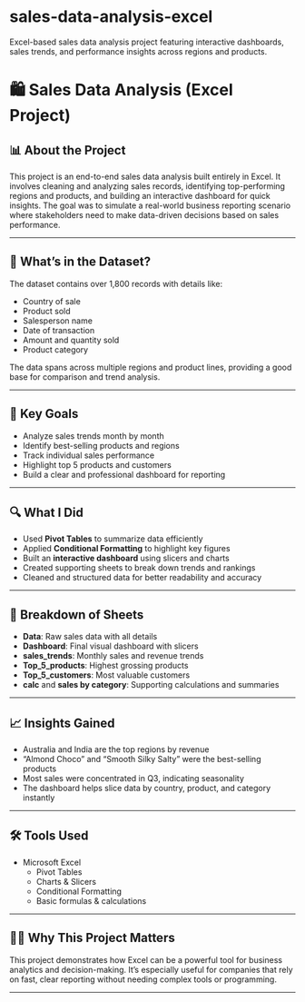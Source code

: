 # sales-data-analysis-excel
Excel-based sales data analysis project featuring interactive dashboards, sales trends, and performance insights across regions and products.


# 🛍️ Sales Data Analysis (Excel Project)

## 📊 About the Project

This project is an end-to-end sales data analysis built entirely in Excel. It involves cleaning and analyzing sales records, identifying top-performing regions and products, and building an interactive dashboard for quick insights. The goal was to simulate a real-world business reporting scenario where stakeholders need to make data-driven decisions based on sales performance.

---

## 📁 What’s in the Dataset?

The dataset contains over 1,800 records with details like:
- Country of sale
- Product sold
- Salesperson name
- Date of transaction
- Amount and quantity sold
- Product category

The data spans across multiple regions and product lines, providing a good base for comparison and trend analysis.

---

## 🎯 Key Goals

- Analyze sales trends month by month
- Identify best-selling products and regions
- Track individual sales performance
- Highlight top 5 products and customers
- Build a clear and professional dashboard for reporting

---

## 🔍 What I Did

- Used **Pivot Tables** to summarize data efficiently  
- Applied **Conditional Formatting** to highlight key figures  
- Built an **interactive dashboard** using slicers and charts  
- Created supporting sheets to break down trends and rankings  
- Cleaned and structured data for better readability and accuracy  

---

## 📌 Breakdown of Sheets

- **Data**: Raw sales data with all details  
- **Dashboard**: Final visual dashboard with slicers  
- **sales_trends**: Monthly sales and revenue trends  
- **Top_5_products**: Highest grossing products  
- **Top_5_customers**: Most valuable customers  
- **calc** and **sales by category**: Supporting calculations and summaries  

---

## 📈 Insights Gained

- Australia and India are the top regions by revenue  
- “Almond Choco” and “Smooth Silky Salty” were the best-selling products  
- Most sales were concentrated in Q3, indicating seasonality  
- The dashboard helps slice data by country, product, and category instantly  

---

## 🛠️ Tools Used

- Microsoft Excel  
  - Pivot Tables  
  - Charts & Slicers  
  - Conditional Formatting  
  - Basic formulas & calculations  

---

## 🧑‍💼 Why This Project Matters

This project demonstrates how Excel can be a powerful tool for business analytics and decision-making. It’s especially useful for companies that rely on fast, clear reporting without needing complex tools or programming.

---


